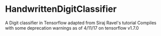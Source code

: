 # HandwrittenDigitClassifier
A Digit classifier in Tensorflow adapted from Siraj Ravel's tutorial
Compiles with some deprecation warnings as of 4/11/17 on tensorflow v1.7.0
